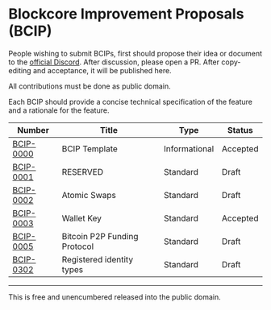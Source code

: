 # Blockcore Improvement Proposals (BCIP)

People wishing to submit BCIPs, first should propose their idea or document to the [official Discord](https://www.blockcore.net/discord). After discussion, please open a PR. After copy-editing and acceptance, it will be published here.

All contributions must be done as public domain.

Each BCIP should provide a concise technical specification of the feature and a rationale for the feature.

| Number                    | Title                        | Type          | Status   |
| ------------------------- | ---------------------------- | ------------- | -------- |
| [BCIP-0000](bcip-0000.md) | BCIP Template                | Informational | Accepted |
| [BCIP-0001](bcip-0001.md) | RESERVED                     | Standard      | Draft    |
| [BCIP-0002](bcip-0002.md) | Atomic Swaps                 | Standard      | Draft    |
| [BCIP-0003](bcip-0003.md) | Wallet Key                   | Standard      | Accepted |
| [BCIP-0005](bcip-0005.md) | Bitcoin P2P Funding Protocol | Standard      | Draft    |
| [BCIP-0302](bcip-0302.md) | Registered identity types    | Standard      | Draft    |

---

This is free and unencumbered released into the public domain.
